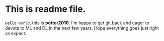 # This is readme file. 

`Hello world`, this is **potter2010**. 
I'm happy to get git back and eager to devote to ML and DL in the next few years.
Hope everything goes just right as expect.

